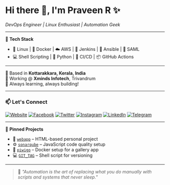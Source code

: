 # Hi there 👋, I'm **Praveen R** ✨  
*DevOps Engineer | Linux Enthusiast | Automation Geek*

---

🔧 **Tech Stack**
- 🐧 Linux | 🐳 Docker | ☁️ AWS | 🧪 Jenkins | 🧰 Ansible | 🔐 SAML  
- 💻 Shell Scripting | 🐍 Python | 🧱 CI/CD | 📦 GitHub Actions  

---

📍 Based in **Kottarakkara, Kerala, India**  
💼 Working @ **Xminds Infotech**, Trivandrum  
🚀 Always learning, always building!

---

### 📫 Let's Connect

[![Website](https://img.shields.io/badge/Website-%23000000.svg?style=for-the-badge&logo=firefox&logoColor=white)](https://praveenr.tech) 
[![Facebook](https://img.shields.io/badge/Facebook-%231877F2.svg?style=for-the-badge&logo=facebook&logoColor=white)](https://www.facebook.com/profile.php?id=100015366247595)
[![Twitter](https://img.shields.io/badge/Twitter-%231DA1F2.svg?style=for-the-badge&logo=twitter&logoColor=white)](https://twitter.com/praveenr4901)
[![Instagram](https://img.shields.io/badge/Instagram-%23E4405F.svg?style=for-the-badge&logo=instagram&logoColor=white)](https://instagram.com/praveen.r_ktr)
[![LinkedIn](https://img.shields.io/badge/LinkedIn-%230077B5.svg?style=for-the-badge&logo=linkedin&logoColor=white)](https://www.linkedin.com/in/praveen-r-47a525194/)
[![Telegram](https://img.shields.io/badge/Telegram-%2326A5E4.svg?style=for-the-badge&logo=telegram&logoColor=white)](https://t.me/praveen_ktr)

---

🧩 **Pinned Projects**
- 🔗 [`webapp`](https://github.com/praveenr4901/webapp) – HTML-based personal project  
- ⚙️ [`sonarqube`](https://github.com/praveenr4901/sonarqube) – JavaScript code quality setup  
- 🐳 [`piwigo`](https://github.com/praveenr4901/piwigo) – Docker setup for a gallery app  
- 💻 [`GIT_TAG`](https://github.com/praveenr4901/GIT_TAG) – Shell script for versioning

---

> 🧠 *"Automation is the art of replacing what you do manually with scripts and systems that never sleep."*

  
